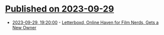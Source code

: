 # [Published on 2023-09-29](index.md)

* [2023-09-29, 19:20:00](https://slashdot.org/story/23/09/29/1854245/letterboxd-online-haven-for-film-nerds-gets-a-new-owner?utm_source=rss1.0mainlinkanon&utm_medium=feed) - [Letterboxd, Online Haven for Film Nerds, Gets a New Owner](https://slashdot.org/story/23/09/29/1854245/letterboxd-online-haven-for-film-nerds-gets-a-new-owner?utm_source=rss1.0mainlinkanon&utm_medium=feed)
